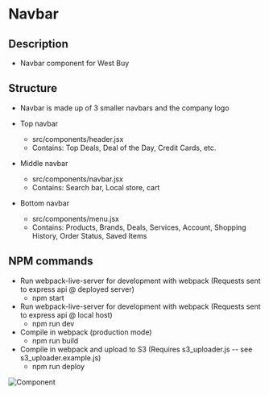 # Navbar


## Description
- Navbar component for West Buy

## Structure
- Navbar is made up of 3 smaller navbars and the company logo
- Top navbar
    - src/components/header.jsx
    - Contains: Top Deals, Deal of the Day, Credit Cards, etc.

- Middle navbar
    - src/components/navbar.jsx
    - Contains: Search bar, Local store, cart

- Bottom navbar
    - src/components/menu.jsx
    - Contains: Products, Brands, Deals, Services, Account, Shopping History, Order Status, Saved Items
    
## NPM commands
- Run webpack-live-server for development with webpack (Requests sent to express api @ deployed server)
    - npm start
- Run webpack-live-server for development with webpack (Requests sent to express api @ local host)
    - npm run dev
- Compile in webpack (production mode)
    - npm run build
- Compile in webpack and upload to S3 (Requires s3_uploader.js -- see s3_uploader.example.js)
    - npm run deploy

![Component](./documentation/Navbar.gif)


